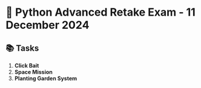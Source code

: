 # 🐍 Python Advanced Retake Exam - 11 December 2024

## 📚 Tasks

1. **Click Bait**  
2. **Space Mission**  
3. **Planting Garden System**
